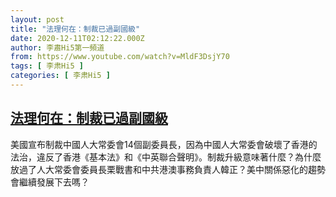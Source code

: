 ```yaml
---
layout: post
title: "法理何在：制裁已過副國級"
date: 2020-12-11T02:12:22.000Z
author: 李肅Hi5第一頻道
from: https://www.youtube.com/watch?v=MldF3DsjY70
tags: [ 李肃Hi5 ]
categories: [ 李肃Hi5 ]
---
```

<!--1607652742000-->
[法理何在：制裁已過副國級](https://www.youtube.com/watch?v=MldF3DsjY70)
------

<div>
美國宣布制裁中國人大常委會14個副委員長，因為中國人大常委會破壞了香港的法治，違反了香港《基本法》和《中英聯合聲明》。制裁升級意味著什麼？為什麼放過了人大常委會委員長栗戰書和中共港澳事務負責人韓正？美中關係惡化的趨勢會繼續發展下去嗎？
</div>
